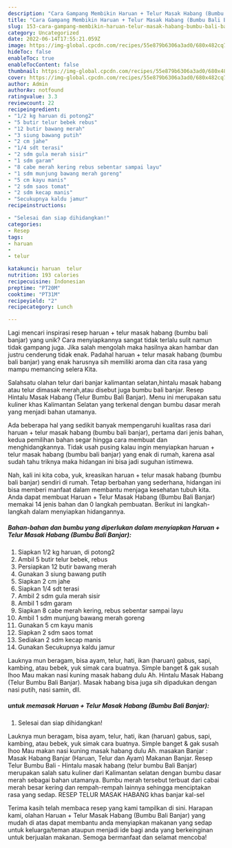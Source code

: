 ```yaml
---
description: "Cara Gampang Membikin Haruan + Telur Masak Habang (Bumbu Bali Banjar) yang Lezat"
title: "Cara Gampang Membikin Haruan + Telur Masak Habang (Bumbu Bali Banjar) yang Lezat"
slug: 153-cara-gampang-membikin-haruan-telur-masak-habang-bumbu-bali-banjar-yang-lezat
category: Uncategorized
date: 2022-06-14T17:55:21.059Z
image: https://img-global.cpcdn.com/recipes/55e879b6306a3ad0/680x482cq70/haruan-telur-masak-habang-bumbu-bali-banjar-foto-resep-utama.jpg
hideToc: false
enableToc: true
enableTocContent: false
thumbnail: https://img-global.cpcdn.com/recipes/55e879b6306a3ad0/680x482cq70/haruan-telur-masak-habang-bumbu-bali-banjar-foto-resep-utama.jpg
cover: https://img-global.cpcdn.com/recipes/55e879b6306a3ad0/680x482cq70/haruan-telur-masak-habang-bumbu-bali-banjar-foto-resep-utama.jpg
author: Admin
authorAv: notfound
ratingvalue: 3.3
reviewcount: 22
recipeingredient:
- "1/2 kg haruan di potong2"
- "5 butir telur bebek rebus"
- "12 butir bawang merah"
- "3 siung bawang putih"
- "2 cm jahe"
- "1/4 sdt terasi"
- "2 sdm gula merah sisir"
- "1 sdm garam"
- "8 cabe merah kering rebus sebentar sampai layu"
- "1 sdm munjung bawang merah goreng"
- "5 cm kayu manis"
- "2 sdm saos tomat"
- "2 sdm kecap manis"
- "Secukupnya kaldu jamur"
recipeinstructions:

- "Selesai dan siap dihidangkan!"
categories:
- Resep
tags:
- haruan
- 
- telur

katakunci: haruan  telur 
nutrition: 193 calories
recipecuisine: Indonesian
preptime: "PT20M"
cooktime: "PT31M"
recipeyield: "2"
recipecategory: Lunch

---
```





Lagi mencari inspirasi resep haruan + telur masak habang (bumbu bali banjar) yang unik? Cara menyiapkannya sangat tidak terlalu sulit namun tidak gampang juga. Jika salah mengolah maka hasilnya akan hambar dan justru cenderung tidak enak. Padahal haruan + telur masak habang (bumbu bali banjar) yang enak harusnya sih memiliki aroma dan cita rasa yang mampu memancing selera Kita.





Salahsatu olahan telur dari banjar kalimantan selatan,hintalu masak habang atau telur dimasak merah,atau disebut juga bumbu bali banjar. Resep Hintalu Masak Habang (Telur Bumbu Bali Banjar). Menu ini merupakan satu kuliner khas Kalimantan Selatan yang terkenal dengan bumbu dasar merah yang menjadi bahan utamanya.

Ada beberapa hal yang sedikit banyak mempengaruhi kualitas rasa dari haruan + telur masak habang (bumbu bali banjar), pertama dari jenis bahan, kedua pemilihan bahan segar hingga cara membuat dan menghidangkannya. Tidak usah pusing kalau ingin menyiapkan haruan + telur masak habang (bumbu bali banjar) yang enak di rumah, karena asal sudah tahu triknya maka hidangan ini bisa jadi suguhan istimewa.






Nah, kali ini kita coba, yuk, kreasikan haruan + telur masak habang (bumbu bali banjar) sendiri di rumah. Tetap berbahan yang sederhana, hidangan ini bisa memberi manfaat dalam membantu menjaga kesehatan tubuh kita. Anda dapat membuat Haruan + Telur Masak Habang (Bumbu Bali Banjar) memakai 14 jenis bahan dan 0 langkah pembuatan. Berikut ini langkah-langkah dalam menyiapkan hidangannya.

<!--inarticleads1-->

##### Bahan-bahan dan bumbu yang diperlukan dalam menyiapkan Haruan + Telur Masak Habang (Bumbu Bali Banjar):

1. Siapkan 1/2 kg haruan, di potong2
1. Ambil 5 butir telur bebek, rebus
1. Persiapkan 12 butir bawang merah
1. Gunakan 3 siung bawang putih
1. Siapkan 2 cm jahe
1. Siapkan 1/4 sdt terasi
1. Ambil 2 sdm gula merah sisir
1. Ambil 1 sdm garam
1. Siapkan 8 cabe merah kering, rebus sebentar sampai layu
1. Ambil 1 sdm munjung bawang merah goreng
1. Gunakan 5 cm kayu manis
1. Siapkan 2 sdm saos tomat
1. Sediakan 2 sdm kecap manis
1. Gunakan Secukupnya kaldu jamur


Lauknya mun beragam, bisa ayam, telur, hati, ikan (haruan) gabus, sapi, kambing, atau bebek, yuk simak cara buatnya. Simple banget &amp; gak susah lhoo Mau makan nasi kuning masak habang dulu Ah. Hintalu Masak Habang (Telur Bumbu Bali Banjar). Masak habang bisa juga sih dipadukan dengan nasi putih, nasi samin, dll. 

<!--inarticleads2-->

#####  untuk memasak Haruan + Telur Masak Habang (Bumbu Bali Banjar):


1. Selesai dan siap dihidangkan!

Lauknya mun beragam, bisa ayam, telur, hati, ikan (haruan) gabus, sapi, kambing, atau bebek, yuk simak cara buatnya. Simple banget &amp; gak susah lhoo Mau makan nasi kuning masak habang dulu Ah. masakan Banjar : Masak Habang Banjar (Haruan, Telur dan Ayam) Makanan Banjar. Resep Telur Bumbu Bali - Hintalu masak habang (telur bumbu Bali Banjar) merupakan salah satu kuliner dari Kalimantan selatan dengan bumbu dasar merah sebagai bahan utamanya. Bumbu merah tersebut terbuat dari cabai merah besar kering dan rempah-rempah lainnya sehingga menciptakan rasa yang sedap. RESEP TELUR MASAK HABANG khas banjar kal-sel 

Terima kasih telah membaca resep yang kami tampilkan di sini. Harapan kami, olahan Haruan + Telur Masak Habang (Bumbu Bali Banjar) yang mudah di atas dapat membantu anda menyiapkan makanan yang sedap untuk keluarga/teman ataupun menjadi ide bagi anda yang berkeinginan untuk berjualan makanan. Semoga bermanfaat dan selamat mencoba!
